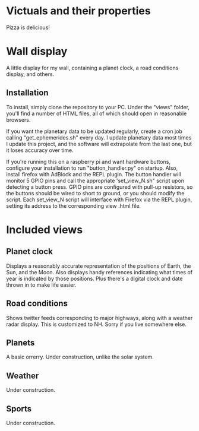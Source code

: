 # Victuals and their properties
Pizza is delicious!

# Wall display
A little display for my wall, containing a planet clock, a road conditions display, and others.
## Installation
To install, simply clone the repository to your PC.  Under the "views" folder, you'll find a number of HTML files, all of which should open in reasonable browsers.

If you want the planetary data to be updated regularly, create a cron job calling "get_ephemerides.sh" every day.  I update planetary data most times I update this project, and the software will extrapolate from the last one, but it loses accuracy over time.

If you're running this on a raspberry pi and want hardware buttons, configure your installation to run "button_handler.py" on startup.  Also, install firefox with AdBlock and the REPL plugin.  The button handler will monitor 5 GPIO pins and call the appropriate 'set_view_N.sh" script upon detecting a button press.  GPIO pins are configured with pull-up resistors, so the buttons should be wired to short to ground, or you should modify the script.  Each set_view_N script will interface with Firefox via the REPL plugin, setting its address to the corresponding view .html file.

# Included views
## Planet clock
Displays a reasonably accurate representation of the positions of Earth, the Sun, and the Moon.  Also displays handy references indicating what times of year is indicated by those positions.  Plus there's a digital clock and date thrown in to make life easier.

## Road conditions
Shows twitter feeds corresponding to major highways, along with a weather radar display.  This is customized to NH.  Sorry if you live somewhere else.

## Planets
A basic orrerry.  Under construction, unlike the solar system.

## Weather
Under construction.

## Sports
Under construction.


